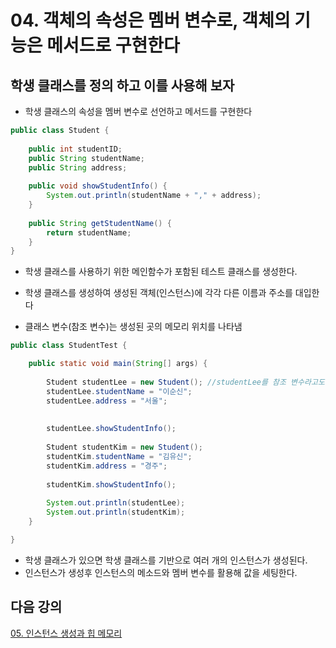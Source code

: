 # 04. 객체의 속성은 멤버 변수로, 객체의 기능은 메서드로 구현한다

## 학생 클래스를 정의 하고 이를 사용해 보자

- 학생 클래스의 속성을 멤버 변수로 선언하고 메서드를 구현한다

```java
public class Student {
	
	public int studentID;
	public String studentName;  
	public String address;
			
	public void showStudentInfo() {
		System.out.println(studentName + "," + address);
	}
	
	public String getStudentName() {
		return studentName;
	}
}
```

- 학생 클래스를 사용하기 위한 메인함수가 포함된 테스트 클래스를 생성한다.

- 학생 클래스를 생성하여 생성된 객체(인스턴스)에 각각 다른 이름과 주소를 대입한다

- 클래스 변수(참조 변수)는 생성된 곳의 메모리 위치를 나타냄

  

```java
public class StudentTest {

	public static void main(String[] args) {
		
		Student studentLee = new Student(); //studentLee를 참조 변수라고도 부름
		studentLee.studentName = "이순신";
		studentLee.address = "서울";
		
		
		studentLee.showStudentInfo();
		
		Student studentKim = new Student();
		studentKim.studentName = "김유신";
		studentKim.address = "경주";
		
		studentKim.showStudentInfo();
		
		System.out.println(studentLee);
		System.out.println(studentKim);
	}

}
```

- 학생 클래스가 있으면  학생 클래스를 기반으로 여러 개의 인스턴스가 생성된다.
- 인스턴스가 생성후 인스턴스의 메소드와 멤버 변수를 활용해 값을 세팅한다.


## 다음 강의
[05. 인스턴스 생성과 힙 메모리](https://gitlab.com/easyspubjava/javacoursework/-/blob/master/Chapter2/2-05/README.md)

